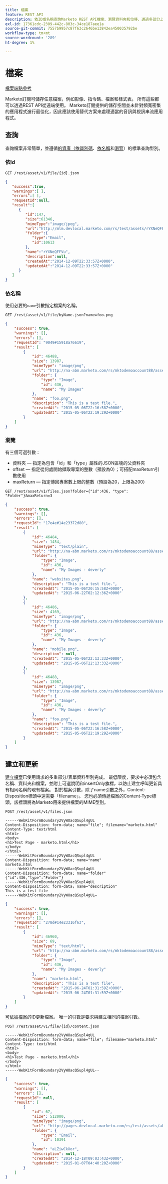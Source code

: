```yaml
---
title: 檔案
feature: REST API
description: 依ID或名稱查詢Marketo REST API檔案、瀏覽資料夾和位移、透過多部分上傳建立或更新、insertOnly、MIME型別、無串流
exl-id: 17361cdc-2309-442c-803c-34ce187aee1a
source-git-commit: 7557b9957c87f63c2646be13842ea450035792be
workflow-type: tm+mt
source-wordcount: '289'
ht-degree: 1%

---
```


# 檔案

[檔案端點參考](https://developer.adobe.com/marketo-apis/api/asset/#tag/Files)

Marketo訂閱可儲存任意檔案，例如影像、指令碼、檔案和樣式表。 所有這些都可以透過REST API從遠端使用。 Marketo訂閱提供的儲存空間並未針對頻寬密集的應用程式進行最佳化，因此應該使用替代方案來處理適當的音訊與視訊串流應用程式。

## 查詢

查詢檔案非常簡單，並遵循[的資產（依識別碼](https://developer.adobe.com/marketo-apis/api/asset/#tag/Files/operation/getFileByIdUsingGET)、[依名稱](https://developer.adobe.com/marketo-apis/api/asset/#tag/Files/operation/getFileByNameUsingGET)和[瀏覽](https://developer.adobe.com/marketo-apis/api/asset/#tag/Files/operation/getFilesUsingGET)）的標準查詢型別。

### 依Id

```
GET /rest/asset/v1/file/{id}.json
```

```json
{
   "success":true,
   "warnings":[ ],
   "errors":[ ],
   "requestId":null,
   "result":[
      {
         "id":147,
         "size":61346,
         "mimeType":"image/jpeg",
         "url":"http://mlm.devlocal.marketo.com/rs/test/assets/rYXNeQFFVu",
         "folder":{
            "type":"Email",
            "id":10613
         },
         "name":"rYXNeQFFVu",
         "description":null,
         "createdAt":"2014-12-09T22:33:57Z+0000",
         "updatedAt":"2014-12-09T22:33:57Z+0000"
      }
   ]
}
```

### 依名稱

使用必要的`name`引數指定檔案的名稱。

```
GET /rest/asset/v1/file/byName.json?name=foo.png
```

```json
{
    "success": true,
    "warnings": [],
    "errors": [],
    "requestId": "9049#15918a76619",
    "result": [
        {
            "id": 46488,
            "size": 13987,
            "mimeType": "image/png",
            "url": "http://na-abm.marketo.com/rs/mktodemoaccount88/assets/foo.png",
            "folder": {
                "type": "Image",
                "id": 436,
                "name": "My Images"
            },
            "name": "foo.png",
            "description": "This is a test file.",
            "createdAt": "2015-05-06T22:16:58Z+0000",
            "updatedAt": "2015-05-06T22:19:29Z+0000"
        }
    ]
}
```

### 瀏覽

有三個可選引數：

- 資料夾 — 指定為包含「id」和「type」屬性的JSON區塊的父資料夾
- offset — 指定從何處開始擷取專案的整數（預設為0）；可搭配maxReturn引數使用
- maxReturn — 指定傳回專案數上限的整數（預設為20，上限為200）

```
GET /rest/asset/v1/files.json?folder={"id":436, "type": "Folder"}&maxReturn=3
```

```json
{
    "success": true,
    "warnings": [],
    "errors": [],
    "requestId": "17e4e#14e23372d80",
    "result": [
        {
            "id": 46484,
            "size": 1454,
            "mimeType": "text/plain",
            "url": "http://na-abm.marketo.com/rs/mktodemoaccount88/assets/websites.png",
            "folder": {
                "type": "Image",
                "id": 436,
                "name": "My Images - deverly"
            },
            "name": "websites.png",
            "description": "This is a test file.",
            "createdAt": "2015-05-06T20:15:58Z+0000",
            "updatedAt": "2015-06-22T02:12:36Z+0000"
        },
        {
            "id": 46486,
            "size": 4169,
            "mimeType": "image/png",
            "url": "http://na-abm.marketo.com/rs/mktodemoaccount88/assets/mobile.png",
            "folder": {
                "type": "Image",
                "id": 436,
                "name": "My Images - deverly"
            },
            "name": "mobile.png",
            "description": null,
            "createdAt": "2015-05-06T22:13:33Z+0000",
            "updatedAt": "2015-05-06T22:13:33Z+0000"
        },
        {
            "id": 46488,
            "size": 13987,
            "mimeType": "image/png",
            "url": "http://na-abm.marketo.com/rs/mktodemoaccount88/assets/foo.png",
            "folder": {
                "type": "Image",
                "id": 436,
                "name": "My Images - deverly"
            },
            "name": "foo.png",
            "description": "This is a test file.",
            "createdAt": "2015-05-06T22:16:58Z+0000",
            "updatedAt": "2015-05-06T22:19:29Z+0000"
        }
    ]
}
```

## 建立和更新

[建立檔案](https://developer.adobe.com/marketo-apis/api/asset/#tag/Files/operation/createFileUsingPOST)已使用請求的多重部分/表單資料型別完成。 最低限度，要求中必須包含名稱、資料夾和檔案，並附上可選說明和insertOnly旗標，以防止建立呼叫更新具有相同名稱的現有檔案。 對於檔案引數，除了name引數之外，Content-Disposition標頭中還需要「filename」。 您也必須傳遞檔案的Content-Type標頭，該標頭將為Marketo用來提供檔案的MIME型別。

```
POST /rest/asset/v1/files.json
```

```
------WebKitFormBoundary2VyWOacQSupl4gUL
Content-Disposition: form-data; name="file"; filename="marketo.html"
Content-Type: text/html
<html>
<body>
<h1>Test Page - marketo.html</h1>
</body>
</html>
------WebKitFormBoundary2VyWOacQSupl4gUL
Content-Disposition: form-data; name="name"
marketo.html
------WebKitFormBoundary2VyWOacQSupl4gUL
Content-Disposition: form-data; name="folder"
{"id":436,"type":"Folder"}
------WebKitFormBoundary2VyWOacQSupl4gUL
Content-Disposition: form-data; name="description"
This is a test file
------WebKitFormBoundary2VyWOacQSupl4gUL—
```

```json
{
    "success": true,
    "warnings": [],
    "errors": [],
    "requestId": "278d#14e23316f63",
    "result": [
        {
            "id": 46960,
            "size": 69,
            "mimeType": "text/html",
            "url": "http://na-abm.marketo.com/rs/mktodemoaccount88/assets/marketo.html",
            "folder": {
                "type": "Image",
                "id": 436,
                "name": "My Images - deverly"
            },
            "name": "marketo.html",
            "description": "This is a test file",
            "createdAt": "2015-06-24T01:31:59Z+0000",
            "updatedAt": "2015-06-24T01:31:59Z+0000"
        }
    ]
}
```

[可依據檔案](https://developer.adobe.com/marketo-apis/api/asset/#tag/File-Contents/operation/updateContentUsingPOST)的ID更新檔案。 唯一的引數是要求與建立相同的檔案引數。

```
POST /rest/asset/v1/file/{id}/content.json
```

```
------WebKitFormBoundary2VyWOacQSupl4gUL
Content-Disposition: form-data; name="file"; filename="marketo.html"
Content-Type: text/html
<html>
<body>
<h1>Test Page - marketo.html</h1>
</body>
</html>
------WebKitFormBoundary2VyWOacQSupl4gUL--
```

```json
{
    "success": true,
    "warnings": [],
    "errors": [],
    "requestId": null,
    "result": [
        {
            "id": 67,
            "size": 512000,
            "mimeType": "image/png",
            "url": "http://pages.devlocal.marketo.com/rs/test/assets/aLZiwCkXor",
            "folder": {
                "type": "Email",
                "id": 10391
            },
            "name": "aLZiwCkXor",
            "description": null,
            "createdAt": "2014-12-18T09:03:43Z+0000",
            "updatedAt": "2015-01-07T04:40:20Z+0000"
        }
    ]
}
```
